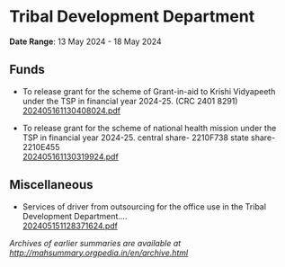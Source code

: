 # Tribal Development Department

**Date Range**: 13 May 2024 - 18 May 2024


## Funds
- To release grant for the scheme of Grant-in-aid to Krishi Vidyapeeth under the TSP in financial year 2024-25. (CRC 2401 8291)\
  [202405161130408024.pdf](https://gr.maharashtra.gov.in/Site/Upload/Government%20Resolutions/English/202405161130408024.pdf)

- To release grant for the scheme of national health mission under the TSP in financial year 2024-25. central share- 2210F738 state share-2210E455\
  [202405161130319924.pdf](https://gr.maharashtra.gov.in/Site/Upload/Government%20Resolutions/English/202405161130319924.pdf)

## Miscellaneous
- Services of driver from outsourcing for the office use in the Tribal Development Department....\
  [202405151128371624.pdf](https://gr.maharashtra.gov.in/Site/Upload/Government%20Resolutions/English/202405151128371624.pdf)


*Archives of earlier summaries are available at http://mahsummary.orgpedia.in/en/archive.html*